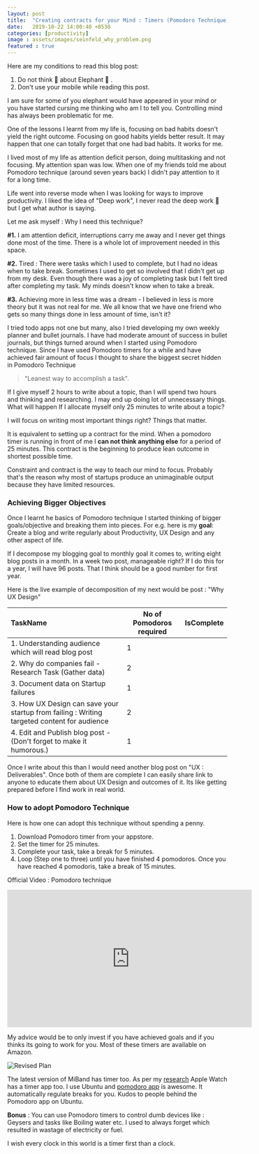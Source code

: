 ```yaml
---
layout: post
title:  "Creating contracts for your Mind : Timers (Pomodoro Technique)"
date:   2019-10-22 14:00:40 +0530
categories: [productivity]
image : assets/images/seinfeld_why_problem.png
featured : true
---
```




Here are my conditions to read this blog post:

1. Do not think :thought_balloon: about Elephant :elephant: .
2. Don't use your mobile while reading this post.

I am sure for some of you elephant would have appeared in your mind or you have started cursing me thinking who am I to tell you. Controlling mind has always been problematic for me.

One of the lessons I learnt from my life is, focusing on bad habits doesn't yield the right outcome.  Focusing on good habits yields better result. It may happen that one can totally forget that one had bad habits.  It works for me.

I lived most of my life as attention deficit person, doing multitasking and not focusing.  My attention span was low. When one of my friends told me about Pomodoro technique (around seven years back) I didn't pay attention to it for a long time.

Life went into reverse mode when I was looking for ways to improve productivity.  I liked the idea of "Deep work", I never read the deep work :book: but I get what author is saying.

Let me ask myself : Why I need this technique?

**#1.** I am attention deficit, interruptions carry me away and I never get things done most of the time.  There is a whole lot of improvement needed in this space.

**#2.** Tired :  There were tasks which I used to complete, but I had no ideas when to take break.  Sometimes I used to get so involved that I didn't get up from my desk.  Even though there was a joy of completing task but I felt tired after completing my task.  My minds doesn't know when to take a break. 

**#3.** Achieving more in less time was a dream - I believed in less is more theory but it was not real for me.  We all know that we have one friend who gets so many things done in less amount of time, isn't it?

I tried todo apps not one but many, also I tried developing my own weekly planner and bullet journals.  I have had moderate amount of success in bullet journals, but things turned around when I started using Pomodoro technique. Since I have used Pomodoro timers for a while and have achieved fair amount of focus I thought to share the biggest secret hidden in Pomodoro Technique

> "Leanest way to accomplish a task".
>

If I give myself 2 hours to write about a topic, than I will spend two hours and thinking and researching. I may end up doing lot of unnecessary things.   What  will happen If I allocate myself only 25 minutes to write about a topic? 

I will focus on writing most important things right?  Things that matter.

It is equivalent to setting up a contract for the mind.  When a pomodoro timer is running in front of me I **can not think anything else** for a period of 25 minutes. This contract is the beginning to produce lean outcome in shortest possible time.

Constraint and contract is the way to teach our mind to focus.  Probably that's the reason why most of startups produce an unimaginable output because they have limited resources.

### Achieving Bigger Objectives

Once I learnt he basics of Pomodoro technique I started thinking of bigger goals/objective and breaking them into pieces. For e.g. here is my **goal**:  Create a blog and write regularly about Productivity, UX Design and any other aspect of life.

If I decompose my blogging goal to monthly goal it comes to, writing eight blog posts in a month. In a week two post, manageable right? If I do this for a year, I will have 96 posts.  That I think should be a good number for first year.

Here is the live example of decomposition of my next would be post : "Why UX Design"

| TaskName                                                     | No of Pomodoros required | IsComplete |
| :----------------------------------------------------------- | ------------------------ | ---------- |
| 1. Understanding audience which will read blog post          | 1                        |            |
| 2.  Why do companies fail - Research Task (Gather data)      | 2                        |            |
| 3.  Document data on Startup failures                        | 1                        |            |
| 3.  How UX Design can save your startup from failing : Writing targeted content for audience | 2                        |            |
| 4. Edit and Publish blog post - (Don't forget to make it humorous.) | 1                        |            |

Once I write about this than I would need another blog post on "UX : Deliverables".  Once both of them are complete I can easily share link to anyone to educate them about UX Design and outcomes of it.  Its like getting prepared before I find work in real world. 

### How to adopt Pomodoro Technique

Here is how one can adopt this technique without spending a penny.

1. Download Pomodoro timer from your appstore.
2. Set the timer for 25 minutes.
3. Complete your task, take a break for 5 minutes.
4. Loop (Step one to three) until you have finished 4 pomodoros.  Once you have reached 4 pomodoris, take a break of 15 minutes.

Official Video : Pomodoro technique


<iframe width="560" height="315"
src="https://www.youtube.com/embed/VFW3Ld7JO0w" 
frameborder="0" 
allow="accelerometer; autoplay; encrypted-media; gyroscope; picture-in-picture" 
allowfullscreen></iframe>



My advice would be to only invest if you have achieved goals and if you thinks its going to work for you. Most of these timers are available on Amazon. 

![Revised Plan]({{site.baseurl}}/assets/img/timers.jpg)

The latest version of MiBand has timer too. As per my [research](https://www.reddit.com/r/pomodoro/comments/d328ig/need_recommendation_for_wrist_watch_with_timer/) Apple Watch has a timer app too.  I use Ubuntu and [pomodoro app](https://gnomepomodoro.org/) is awesome. It automatically regulate breaks for you. Kudos to people behind the Pomodoro app on Ubuntu.

**Bonus** :  You can use Pomodoro timers to control dumb devices like : Geysers and tasks like Boiling water etc.  I used to always forget which resulted in wastage of electricity or fuel.  

I wish every clock in this world is a timer first than a clock.
